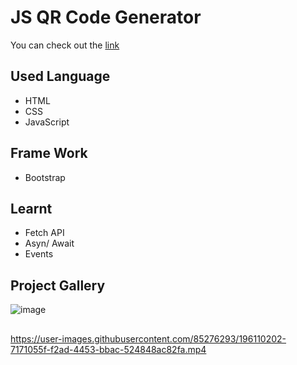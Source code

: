 # JS QR Code Generator
You can check out the [link](https://jagrati1213.github.io/qr-code-generator/)
## Used Language
- HTML
- CSS
- JavaScript
## Frame Work
- Bootstrap
## Learnt
- Fetch API
- Asyn/ Await
- Events
## Project Gallery
![image](https://user-images.githubusercontent.com/85276293/196110095-6221aab6-2224-456c-a2be-2ed85892a254.png)
##
https://user-images.githubusercontent.com/85276293/196110202-7171055f-f2ad-4453-bbac-524848ac82fa.mp4

